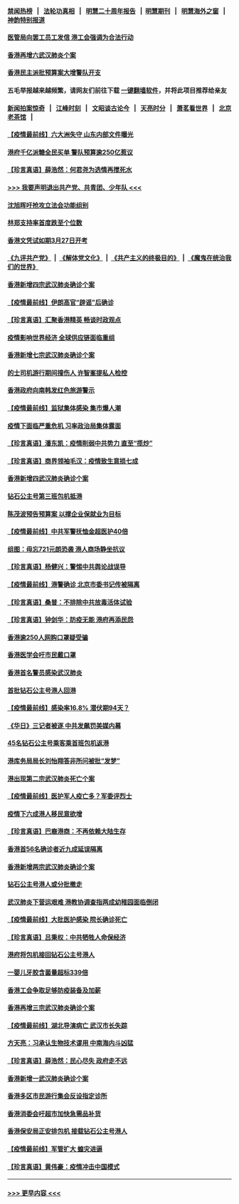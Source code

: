 #### [禁闻热榜](热点新闻.md?=0)  &nbsp;&nbsp;|&nbsp;&nbsp; [法轮功真相](https://github.com/gfw-breaker/truth/blob/master/README.md?=0) &nbsp;&nbsp;|&nbsp;&nbsp; [明慧二十周年报告](https://github.com/gfw-breaker/mh-reports/blob/master/README.md?=0) &nbsp;&nbsp;|&nbsp;&nbsp;[明慧期刊](https://github.com/gfw-breaker/mh-qikan) &nbsp;&nbsp;|&nbsp;&nbsp; [明慧海外之窗](https://github.com/gfw-breaker/mh-news/blob/master/README.md?=0) &nbsp;&nbsp;|&nbsp;&nbsp; [神韵特别报道](https://github.com/gfw-breaker/mh-news/blob/master/shenyun.md?=0)
#### [医管局向罢工员工发信 港工会强调为合法行动](../pages/nsc415/n11898870.md?t=02280232) 
#### [香港再增六武汉肺炎个案](../pages/nsc415/n11898843.md?t=02280232) 
#### [香港民主派批预算案大增警队开支](../pages/nsc415/n11898813.md?t=02280232) 
#### 五毛举报越来越频繁，请网友们前往下载 [一键翻墙软件](https://github.com/gfw-breaker/ssr-accounts)，并将此项目推荐给亲友
#### [新闻拍案惊奇](https://github.com/gfw-breaker/banned-news/blob/master/pages/link4.md) &nbsp;&nbsp;|&nbsp;&nbsp; [江峰时刻](https://github.com/gfw-breaker/banned-news/blob/master/pages/link4.md) &nbsp;&nbsp;|&nbsp;&nbsp; [文昭谈古论今](https://github.com/gfw-breaker/banned-news/blob/master/pages/link4.md) &nbsp;&nbsp;|&nbsp;&nbsp; [天亮时分](https://github.com/gfw-breaker/banned-news/blob/master/pages/link4.md) &nbsp;&nbsp;|&nbsp;&nbsp; [萧茗看世界](https://github.com/gfw-breaker/banned-news/blob/master/pages/link4.md) &nbsp;&nbsp;|&nbsp;&nbsp; [北京老茶馆](https://github.com/gfw-breaker/banned-news/blob/master/pages/link4.md) &nbsp;&nbsp;|&nbsp;&nbsp; 
#### [【疫情最前线】六大洲失守 山东内部文件曝光](../pages/nsc415/n11898455.md?t=02280232) 
#### [港府千亿派糖全民买单 警队预算逾250亿惹议](../pages/nsc415/n11898608.md?t=02280232) 
#### [【珍言真语】薛浩然：何君尧为选情再搅死水](../pages/nsc415/n11898269.md?t=02280232) 
#### [>>> 我要声明退出共产党、共青团、少年队 <<<](https://github.com/begood0513/goodnews/blob/master/quit/letter.md) 
#### [沈旭晖吁抢攻立法会功能组别](../pages/nsc415/n11896084.md?t=02280232) 
#### [林郑支持率首度跌至个位数](../pages/nsc415/n11896058.md?t=02280232) 
#### [香港文凭试如期3月27日开考](../pages/nsc415/n11896055.md?t=02280232) 
#### [《九评共产党》](https://github.com/begood0513/9ping.md/blob/master/README.md) &nbsp;|&nbsp; [《解体党文化》](../../../../jtdwh.md/blob/master/README.md)  &nbsp;|&nbsp; [《共产主义的终极目的》](../../../../gczydzjmd.md/blob/master/README.md) &nbsp;|&nbsp; [《魔鬼在统治我们的世界》](../../../../mgztzwmdsj.md/blob/master/README.md) 
#### [香港新增四宗武汉肺炎确诊个案](../pages/nsc415/n11896040.md?t=02280232) 
#### [【疫情最前线】伊朗高官“辟谣”后确诊](../pages/nsc415/n11895902.md?t=02280232) 
#### [【珍言真语】汇聚香港精英 畅谈时政观点](../pages/nsc415/n11895733.md?t=02280232) 
#### [疫情影响世界经济 全球供应链面临重组](../pages/nsc415/n11895634.md?t=02280232) 
#### [香港新增七宗武汉肺炎确诊个案](../pages/nsc415/n11893498.md?t=02280232) 
#### [的士司机游行期间撞伤人 许智峯提私人检控](../pages/nsc415/n11893483.md?t=02280232) 
#### [香港政府向南韩发红色旅游警示](../pages/nsc415/n11893398.md?t=02280232) 
#### [【疫情最前线】监狱集体感染 集市爆人潮](../pages/nsc415/n11893181.md?t=02280232) 
#### [疫情下面临严重危机  习率政治局集体露面](../pages/nsc415/n11893305.md?t=02280232) 
#### [【珍言真语】潘东凯：疫情削弱中共势力 直至“揽炒”](../pages/nsc415/n11892866.md?t=02280232) 
#### [【珍言真语】商界领袖毛汉：疫情致生意损七成](../pages/nsc415/n11890348.md?t=02280232) 
#### [香港新增四武汉肺炎确诊个案](../pages/nsc415/n11890610.md?t=02280232) 
#### [钻石公主号第三班包机抵港](../pages/nsc415/n11890645.md?t=02280232) 
#### [陈茂波预告预算案 以撑企业保就业为目标](../pages/nsc415/n11890574.md?t=02280232) 
#### [【疫情最前线】中共军警抚恤金超医护40倍](../pages/nsc415/n11890458.md?t=02280232) 
#### [组图：毋忘721元朗恐袭 港人商场静坐抗议](../pages/nsc415/n11876882.md?t=02280232) 
#### [【珍言真语】杨健兴：警惕中共舆论战误导](../pages/nsc415/n11888131.md?t=02280232) 
#### [【疫情最前线】港警确诊 北京市委书记传被隔离](../pages/nsc415/n11886872.md?t=02280232) 
#### [【珍言真语】桑普：不排除中共放毒活体试验](../pages/nsc415/n11886832.md?t=02280232) 
#### [【珍言真语】钟剑华：防疫无能 港府再添民怨](../pages/nsc415/n11884504.md?t=02280232) 
#### [香港逾250人网购口罩疑受骗](../pages/nsc415/n11884388.md?t=02280232) 
#### [香港医学会吁市民戴口罩](../pages/nsc415/n11884367.md?t=02280232) 
#### [香港首名警员感染武汉肺炎](../pages/nsc415/n11884357.md?t=02280232) 
#### [首批钻石公主号港人回港](../pages/nsc415/n11884333.md?t=02280232) 
#### [【疫情最前线】感染率16.8% 潜伏期94天？](../pages/nsc415/n11884256.md?t=02280232) 
#### [《华日》三记者被逐 中共发飙罚美媒内幕](../pages/nsc415/n11884184.md?t=02280232) 
#### [45名钻石公主号乘客乘首班包机返港](../pages/nsc415/n11881770.md?t=02280232) 
#### [港库务局局长刘怡翔答非所问被批“发梦”](../pages/nsc415/n11881752.md?t=02280232) 
#### [港出现第二宗武汉肺炎死亡个案](../pages/nsc415/n11881736.md?t=02280232) 
#### [【疫情最前线】医护军人疫亡多？军委评烈士](../pages/nsc415/n11881655.md?t=02280232) 
#### [疫情下六成港人移民意欲增](../pages/nsc415/n11881699.md?t=02280232) 
#### [【珍言真语】巴裔港商：不再依赖大陆生存](../pages/nsc415/n11881126.md?t=02280232) 
#### [香港首56名确诊者近九成延误隔离](../pages/nsc415/n11879079.md?t=02280232) 
#### [香港新增两宗武汉肺炎确诊个案](../pages/nsc415/n11879064.md?t=02280232) 
#### [钻石公主号港人或分批撤走](../pages/nsc415/n11879029.md?t=02280232) 
#### [武汉肺炎下营运艰难 港教协调查指两成幼稚园面临倒闭](../pages/nsc415/n11878989.md?t=02280232) 
#### [【疫情最前线】大批医护感染 院长确诊死亡](../pages/nsc415/n11878595.md?t=02280232) 
#### [【珍言真语】吕秉权：中共牺牲人命保经济](../pages/nsc415/n11878390.md?t=02280232) 
#### [港府将包机接回钻石公主号港人](../pages/nsc415/n11876352.md?t=02280232) 
#### [一婴儿牙胶含菌量超标339倍](../pages/nsc415/n11876336.md?t=02280232) 
#### [香港工会争取足够防疫装备及加薪](../pages/nsc415/n11876313.md?t=02280232) 
#### [香港再增三宗武汉肺炎确诊个案](../pages/nsc415/n11876297.md?t=02280232) 
#### [【疫情最前线】湖北导演病亡 武汉市长失踪](../pages/nsc415/n11876272.md?t=02280232) 
#### [方天亮：习承认生物技术谬用 中南海内斗凶猛](../pages/nsc415/n11873679.md?t=02280232) 
#### [【珍言真语】薛浩然：民心尽失 政府走不远](../pages/nsc415/n11875838.md?t=02280232) 
#### [香港新增一武汉肺炎确诊个案](../pages/nsc415/n11874044.md?t=02280232) 
#### [香港多区市民游行集会反设指定诊所](../pages/nsc415/n11874017.md?t=02280232) 
#### [香港消委会吁超市加快急需品补货](../pages/nsc415/n11874003.md?t=02280232) 
#### [香港保安局正安排包机 接载钻石公主号港人](../pages/nsc415/n11873932.md?t=02280232) 
#### [【疫情最前线】军管扩大 蝗灾进逼](../pages/nsc415/n11873780.md?t=02280232) 
#### [【珍言真语】黄伟豪：疫情冲击中国模式](../pages/nsc415/n11873482.md?t=02280232) 

----
#### [ >>> 更早内容 <<< ](../indexes/nsc415-earlier.md)
